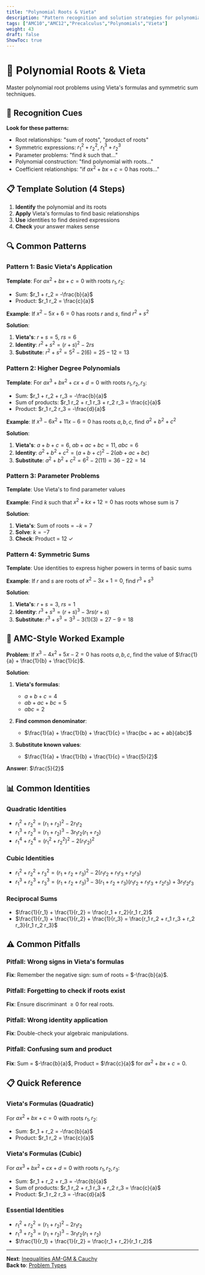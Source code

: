 ```yaml
---
title: "Polynomial Roots & Vieta"
description: "Pattern recognition and solution strategies for polynomial root problems using Vieta's formulas."
tags: ["AMC10","AMC12","Precalculus","Polynomials","Vieta"]
weight: 43
draft: false
ShowToc: true
---
```


# 🎯 Polynomial Roots & Vieta

Master polynomial root problems using Vieta's formulas and symmetric sum techniques.

## 🎯 Recognition Cues

**Look for these patterns:**
- Root relationships: "sum of roots", "product of roots"
- Symmetric expressions: $r_1^2 + r_2^2$, $r_1^3 + r_2^3$
- Parameter problems: "find $k$ such that..."
- Polynomial construction: "find polynomial with roots..."
- Coefficient relationships: "if $ax^2 + bx + c = 0$ has roots..."

## 📋 Template Solution (4 Steps)

1. **Identify** the polynomial and its roots
2. **Apply** Vieta's formulas to find basic relationships
3. **Use** identities to find desired expressions
4. **Check** your answer makes sense

## 🔍 Common Patterns

### Pattern 1: Basic Vieta's Application
**Template**: For $ax^2 + bx + c = 0$ with roots $r_1, r_2$:
- Sum: $r_1 + r_2 = -\frac{b}{a}$
- Product: $r_1 r_2 = \frac{c}{a}$

**Example**: If $x^2 - 5x + 6 = 0$ has roots $r$ and $s$, find $r^2 + s^2$

**Solution**:
1. **Vieta's**: $r + s = 5$, $rs = 6$
2. **Identity**: $r^2 + s^2 = (r+s)^2 - 2rs$
3. **Substitute**: $r^2 + s^2 = 5^2 - 2(6) = 25 - 12 = 13$

### Pattern 2: Higher Degree Polynomials
**Template**: For $ax^3 + bx^2 + cx + d = 0$ with roots $r_1, r_2, r_3$:
- Sum: $r_1 + r_2 + r_3 = -\frac{b}{a}$
- Sum of products: $r_1 r_2 + r_1 r_3 + r_2 r_3 = \frac{c}{a}$
- Product: $r_1 r_2 r_3 = -\frac{d}{a}$

**Example**: If $x^3 - 6x^2 + 11x - 6 = 0$ has roots $a, b, c$, find $a^2 + b^2 + c^2$

**Solution**:
1. **Vieta's**: $a + b + c = 6$, $ab + ac + bc = 11$, $abc = 6$
2. **Identity**: $a^2 + b^2 + c^2 = (a+b+c)^2 - 2(ab+ac+bc)$
3. **Substitute**: $a^2 + b^2 + c^2 = 6^2 - 2(11) = 36 - 22 = 14$

### Pattern 3: Parameter Problems
**Template**: Use Vieta's to find parameter values

**Example**: Find $k$ such that $x^2 + kx + 12 = 0$ has roots whose sum is 7

**Solution**:
1. **Vieta's**: Sum of roots = $-k = 7$
2. **Solve**: $k = -7$
3. **Check**: Product = $12$ ✓

### Pattern 4: Symmetric Sums
**Template**: Use identities to express higher powers in terms of basic sums

**Example**: If $r$ and $s$ are roots of $x^2 - 3x + 1 = 0$, find $r^3 + s^3$

**Solution**:
1. **Vieta's**: $r + s = 3$, $rs = 1$
2. **Identity**: $r^3 + s^3 = (r+s)^3 - 3rs(r+s)$
3. **Substitute**: $r^3 + s^3 = 3^3 - 3(1)(3) = 27 - 9 = 18$

## 🎯 AMC-Style Worked Example

**Problem**: If $x^3 - 4x^2 + 5x - 2 = 0$ has roots $a, b, c$, find the value of $\frac{1}{a} + \frac{1}{b} + \frac{1}{c}$.

**Solution**:
1. **Vieta's formulas**:
   - $a + b + c = 4$
   - $ab + ac + bc = 5$
   - $abc = 2$

2. **Find common denominator**:
   - $\frac{1}{a} + \frac{1}{b} + \frac{1}{c} = \frac{bc + ac + ab}{abc}$

3. **Substitute known values**:
   - $\frac{1}{a} + \frac{1}{b} + \frac{1}{c} = \frac{5}{2}$

**Answer**: $\frac{5}{2}$

## 📊 Common Identities

### Quadratic Identities
- $r_1^2 + r_2^2 = (r_1 + r_2)^2 - 2r_1 r_2$
- $r_1^3 + r_2^3 = (r_1 + r_2)^3 - 3r_1 r_2(r_1 + r_2)$
- $r_1^4 + r_2^4 = (r_1^2 + r_2^2)^2 - 2(r_1 r_2)^2$

### Cubic Identities
- $r_1^2 + r_2^2 + r_3^2 = (r_1 + r_2 + r_3)^2 - 2(r_1 r_2 + r_1 r_3 + r_2 r_3)$
- $r_1^3 + r_2^3 + r_3^3 = (r_1 + r_2 + r_3)^3 - 3(r_1 + r_2 + r_3)(r_1 r_2 + r_1 r_3 + r_2 r_3) + 3r_1 r_2 r_3$

### Reciprocal Sums
- $\frac{1}{r_1} + \frac{1}{r_2} = \frac{r_1 + r_2}{r_1 r_2}$
- $\frac{1}{r_1} + \frac{1}{r_2} + \frac{1}{r_3} = \frac{r_1 r_2 + r_1 r_3 + r_2 r_3}{r_1 r_2 r_3}$

## ⚠️ Common Pitfalls

### **Pitfall**: Wrong signs in Vieta's formulas
**Fix**: Remember the negative sign: sum of roots = $-\frac{b}{a}$.

### **Pitfall**: Forgetting to check if roots exist
**Fix**: Ensure discriminant $\geq 0$ for real roots.

### **Pitfall**: Wrong identity application
**Fix**: Double-check your algebraic manipulations.

### **Pitfall**: Confusing sum and product
**Fix**: Sum = $-\frac{b}{a}$, Product = $\frac{c}{a}$ for $ax^2 + bx + c = 0$.

## 📋 Quick Reference

### Vieta's Formulas (Quadratic)
For $ax^2 + bx + c = 0$ with roots $r_1, r_2$:
- Sum: $r_1 + r_2 = -\frac{b}{a}$
- Product: $r_1 r_2 = \frac{c}{a}$

### Vieta's Formulas (Cubic)
For $ax^3 + bx^2 + cx + d = 0$ with roots $r_1, r_2, r_3$:
- Sum: $r_1 + r_2 + r_3 = -\frac{b}{a}$
- Sum of products: $r_1 r_2 + r_1 r_3 + r_2 r_3 = \frac{c}{a}$
- Product: $r_1 r_2 r_3 = -\frac{d}{a}$

### Essential Identities
- $r_1^2 + r_2^2 = (r_1 + r_2)^2 - 2r_1 r_2$
- $r_1^3 + r_2^3 = (r_1 + r_2)^3 - 3r_1 r_2(r_1 + r_2)$
- $\frac{1}{r_1} + \frac{1}{r_2} = \frac{r_1 + r_2}{r_1 r_2}$

---

**Next**: [Inequalities AM-GM & Cauchy](/notes/math/amc/amc10/precalculus/problem-types/inequalities-amgm-cauchy)  
**Back to**: [Problem Types](/notes/math/amc/amc10/precalculus/problem-types/)
